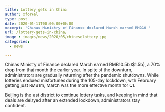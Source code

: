 ```yaml
---
title: Lottery gets in China
author: xforeal 
type: post
date: 2020-05-11T00:00:00+00:00
excerpt: 'Chinas Ministry of Finance declared March earned RMB10 '
url: /lottery-gets-in-china/
image : images/news/2020/05/chineselottery.jpg
categories:
  - news

---
```

Chinas Ministry of Finance declared March earned RMB10.5b ($1.5b), a 70&percnt; drop from that month the earlier year. In spite of the downturn, administrators are gradually returning after the pandemic shutdowns. While lotteries endured misfortunes during the 105-day lockdown, with February getting just RMB1m, March was the more effective month for Q1. 

Beijing is the last district to continue lottery tasks, and keeping in mind that deals are delayed after an extended lockdown, administrators stay confident.